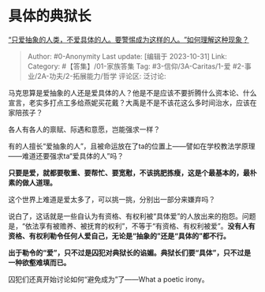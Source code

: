 # 具体的典狱长
[“只爱抽象的人类，不爱具体的人。要警惕成为这样的人。​”如何理解这种现象？](https://www.zhihu.com/question/471922836/answer/3267962512)

> Author: #0-Anonymity
> Last update: [编辑于 2023-10-31]
> Link:
> Category: #【答集】/01-家族答集 
> Tag: #3-信仰/3A-Caritas/1-爱 #2-事业/2A-功夫/2-拓展能力/哲学 
> 评论区:
> 泛讨论:

马克思算是爱抽象的人还是爱具体的人？他是不是应该不要折腾什么资本论、什么宣言，老实多打点工多给燕妮买花戴？大禹是不是不该花这么多时间治水，应该在家陪孩子？

各人有各人的禀赋、际遇和意愿，岂能强求一样？

有的人擅长“爱抽象的人”，且被命运放在了ta的位置上——譬如在学校教法学原理——难道还要强求ta“爱具体的人”吗？

**只要是爱，就都要敬重、要帮忙、要宽慰，不该挑肥拣瘦，这是个最基本的，最朴素的做人道理。**

这个世界上难道是爱太多了，可以挑一挑，分别出一部分来嫌弃吗？

说白了，这话就是一些自认为有资格、有权利被“具体爱”的人放出来的抱怨。问题是，“依法享有被赡养、被抚育的权利”，不等于“有资格、有权利被爱”。**没有人有资格、有权利勒令任何人爱自己，无论是“抽象的”还是“具体的”都不行。**

**出于勒令的“爱”，只不过是囚犯对典狱长的谄媚。典狱长们要“具体”，只不过是一种欲壑难填而已。**

囚犯们还真开始讨论如何“避免成为”了——What a poetic irony。